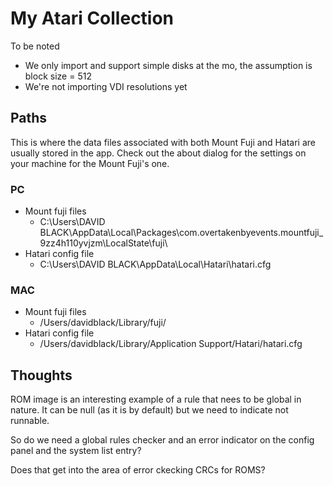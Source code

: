 # My Atari Collection

To be noted
- We only import and support simple disks at the mo, the assumption is block size = 512
- We're not importing VDI resolutions yet

## Paths

This is where the data files associated with both Mount Fuji and Hatari are usually stored in the app. Check out the about dialog for the 
settings on your machine for the Mount Fuji's one.

### PC
- Mount fuji files
    - C:\Users\DAVID BLACK\AppData\Local\Packages\com.overtakenbyevents.mountfuji_9zz4h110yvjzm\LocalState\fuji\
- Hatari config file
    - C:\Users\DAVID BLACK\AppData\Local\Hatari\hatari.cfg

### MAC
- Mount fuji files
  - /Users/davidblack/Library/fuji/
- Hatari config file
  - /Users/davidblack/Library/Application Support/Hatari/hatari.cfg


## Thoughts

ROM image is an interesting example of a rule that nees to be global in nature. It 
can be null (as it is by default) but we need to indicate not runnable.

So do we need a global rules checker and an error indicator on the config panel and
the system list entry?

Does that get into the area of error ckecking CRCs for ROMS?

